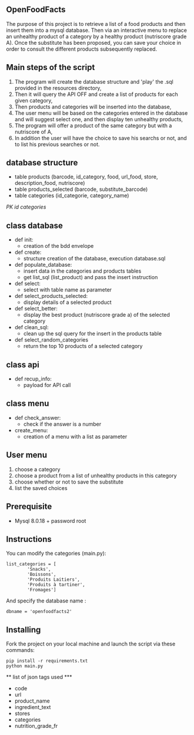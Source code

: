 OpenFoodFacts
-----------------

The purpose of this project is to retrieve a list of a food products and then insert them into a mysql database.
Then via an interactive menu to replace an unhealthy product of a category by a healthy product (nutriscore grade A).
Once the substitute has been proposed, you can save your choice in order to consult the different
products subsequently replaced.

## Main steps of the script
1. The program will create the database structure and 'play' the .sql provided in the resources directory,
2. Then it will query the API OFF and create a list of products for each given category,
3. Then products and categories will be inserted into the database,
4. The user menu will be based on the categories entered in the database and will suggest
select one, and then display ten unhealthy products,
5. The program will offer a product of the same category but with a nutriscore of A,
6. In addition the user will have the choice to save his searchs or not, and to list his previous searches
or not.

## database structure
* table products (barcode, id_category, food, url_food, store, description_food, nutriscore)
* table products_selected (barcode, substitute_barcode)
* table categories (id_categorie, category_name)

*PK id categories*

## class database
* def init:
	* creation of the bdd envelope
* def create:
	* structure creation of the database, execution database.sql
* def populate_database:
	* insert data in the categories and products tables
	* get list_sql (list_product) and pass the insert instruction
* def select:
	* select with table name as parameter
* def select_products_selected:
	* display details of a selected product
* def select_better:
	* display the best product (nutriscore grade a) of the selected category
* def clean_sql:
	* clean up the sql query for the insert in the products table
* def select_random_categories
	* return the top 10 products of a selected category
	
## class api
* def recup_info:
	* payload for API call

## class menu
* def check_answer:
	* check if the answer is a number
* create_menu:
	* creation of a menu with a list as parameter

## User menu
1. choose a category
2. choose a product from a list of unhealthy products in this category
3. choose whether or not to save the substitute 
4. list the saved choices

## Prerequisite
* Mysql 8.0.18 + password root

##  Instructions
You can modify the categories (main.py):

	list_categories = [
            'Snacks',
            'Boissons',
            'Produits Laitiers',
            'Produits à tartiner',
            'Fromages']

And specify the database name :

	dbname = 'openfoodfacts2'

## Installing

Fork the project on your local machine and launch the script via these commands:

    pip install -r requirements.txt
    python main.py


** list of json tags used *** 

* code
* url
* product_name
* ingredient_text
* stores
* categories
* nutrition_grade_fr
